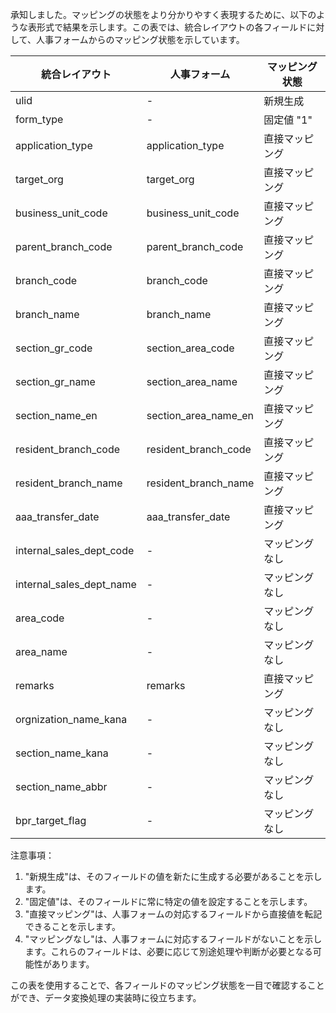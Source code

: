 承知しました。マッピングの状態をより分かりやすく表現するために、以下のような表形式で結果を示します。この表では、統合レイアウトの各フィールドに対して、人事フォームからのマッピング状態を示しています。

| 統合レイアウト | 人事フォーム | マッピング状態 |
|----------------|--------------|----------------|
| ulid | - | 新規生成 |
| form_type | - | 固定値 "1" |
| application_type | application_type | 直接マッピング |
| target_org | target_org | 直接マッピング |
| business_unit_code | business_unit_code | 直接マッピング |
| parent_branch_code | parent_branch_code | 直接マッピング |
| branch_code | branch_code | 直接マッピング |
| branch_name | branch_name | 直接マッピング |
| section_gr_code | section_area_code | 直接マッピング |
| section_gr_name | section_area_name | 直接マッピング |
| section_name_en | section_area_name_en | 直接マッピング |
| resident_branch_code | resident_branch_code | 直接マッピング |
| resident_branch_name | resident_branch_name | 直接マッピング |
| aaa_transfer_date | aaa_transfer_date | 直接マッピング |
| internal_sales_dept_code | - | マッピングなし |
| internal_sales_dept_name | - | マッピングなし |
| area_code | - | マッピングなし |
| area_name | - | マッピングなし |
| remarks | remarks | 直接マッピング |
| orgnization_name_kana | - | マッピングなし |
| section_name_kana | - | マッピングなし |
| section_name_abbr | - | マッピングなし |
| bpr_target_flag | - | マッピングなし |

注意事項：
1. "新規生成"は、そのフィールドの値を新たに生成する必要があることを示します。
2. "固定値"は、そのフィールドに常に特定の値を設定することを示します。
3. "直接マッピング"は、人事フォームの対応するフィールドから直接値を転記できることを示します。
4. "マッピングなし"は、人事フォームに対応するフィールドがないことを示します。これらのフィールドは、必要に応じて別途処理や判断が必要となる可能性があります。

この表を使用することで、各フィールドのマッピング状態を一目で確認することができ、データ変換処理の実装時に役立ちます。